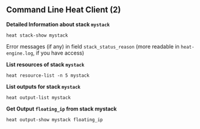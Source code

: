 ## Command Line Heat Client (2)

**Detailed Information about stack `mystack`**

```
heat stack-show mystack
```

Error messages (if any) in field `stack_status_reason` (more readable in
`heat-engine.log`, if you have access)

**List resources of stack `mystack`**

```
heat resource-list -n 5 mystack
```

**List outputs for stack `mystack`**

```
heat output-list mystack
```

**Get Output `floating_ip` from stack mystack**

```
heat output-show mystack floating_ip
```

<!--
* To get detailed information about an existing stack you can use `heat
  stack-show`. That's mainly useful for a stack that ends up in state
  `CREATE_FAILED` for some reason. In that case `stack_status_reason` will
  contain error output.

* Also useful: resource-list. It will show you a stack's component resources and
  their state. If a stack fails to build you can identify the culprit that way.
  The `-n` option tells Heat to resolve the component resource of (up to 5)
  nested Heat stacks, that is stacks that consist of multiple nested Heat
  templates.

* If a stack has outputs defined you can list them with `heat output-list` and
  display an individual output's value using `heat output-show`.

-->

